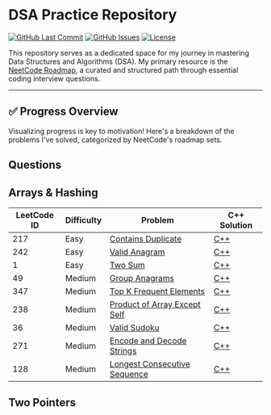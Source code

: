 # DSA Practice Repository

[![GitHub Last Commit](https://img.shields.io/github/last-commit/abhay-byte/DSA_Practice)](https://github.com/abhay-byte/DSA_Practice/commits/main)
[![GitHub Issues](https://img.shields.io/github/issues/abhay-byte/DSA_Practice)](https://github.com/abhay-byte/DSA_Practice/issues)
[![License](https://img.shields.io/github/license/abhay-byte/DSA_Practice)](LICENSE)

This repository serves as a dedicated space for my journey in mastering Data Structures and Algorithms (DSA). My primary resource is the [NeetCode Roadmap](https://neetcode.io/roadmap), a curated and structured path through essential coding interview questions.

---

## ✅ Progress Overview

Visualizing progress is key to motivation! Here's a breakdown of the problems I've solved, categorized by NeetCode's roadmap sets.

## Questions 

## Arrays & Hashing

| LeetCode ID | Difficulty | Problem                                                                                     | C++ Solution                                         |
| ----------- | ---------- | ------------------------------------------------------------------------------------------- | ---------------------------------------------------- |
| 217         | Easy       | [Contains Duplicate](https://leetcode.com/problems/contains-duplicate/)                     | [C++](./neetcode/contains_duplicate.cpp)             |
| 242         | Easy       | [Valid Anagram](https://leetcode.com/problems/valid-anagram/)                               | [C++](./neetcode/valid_anagram.cpp)                  |
| 1           | Easy       | [Two Sum](https://leetcode.com/problems/two-sum/)                                           | [C++](./neetcode/two_sum.cpp)                        |
| 49          | Medium     | [Group Anagrams](https://leetcode.com/problems/group-anagrams/)                             | [C++](./neetcode/group_anagrams.cpp)                 |
| 347         | Medium     | [Top K Frequent Elements](https://leetcode.com/problems/top-k-frequent-elements/)           | [C++](./neetcode/top_k_frequent_elements.cpp)        |
| 238         | Medium     | [Product of Array Except Self](https://leetcode.com/problems/product-of-array-except-self/) | [C++](./neetcode/product_of_array_except_self.cpp)   |
| 36          | Medium     | [Valid Sudoku](https://leetcode.com/problems/valid-sudoku/)                                 | [C++](./neetcode/valid_sudoku.cpp)                   |
| 271         | Medium     | [Encode and Decode Strings](https://leetcode.com/problems/encode-and-decode-strings/)       | [C++](./neetcode/encode_and_decode_strings.cpp)      |
| 128         | Medium     | [Longest Consecutive Sequence](https://leetcode.com/problems/longest-consecutive-sequence/) | [C++](./neetcode/longest_consecutive_sequence.cpp)   |



## Two Pointers
